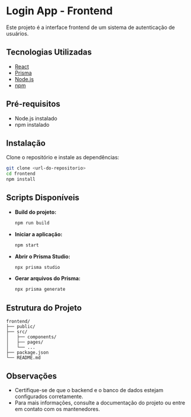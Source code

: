 # Login App - Frontend

Este projeto é a interface frontend de um sistema de autenticação de usuários.

## Tecnologias Utilizadas

- [React](https://react.dev/)
- [Prisma](https://www.prisma.io/)
- [Node.js](https://nodejs.org/)
- [npm](https://www.npmjs.com/)

## Pré-requisitos

- Node.js instalado
- npm instalado

## Instalação

Clone o repositório e instale as dependências:

```bash
git clone <url-do-repositorio>
cd frontend
npm install
```

## Scripts Disponíveis

- **Build do projeto:**

  ```bash
  npm run build
  ```

- **Iniciar a aplicação:**

  ```bash
  npm start
  ```

- **Abrir o Prisma Studio:**

  ```bash
  npx prisma studio
  ```

- **Gerar arquivos do Prisma:**

  ```bash
  npx prisma generate
  ```

## Estrutura do Projeto

```
frontend/
├── public/
├── src/
│   ├── components/
│   ├── pages/
│   └── ...
├── package.json
└── README.md
```

## Observações

- Certifique-se de que o backend e o banco de dados estejam configurados corretamente.
- Para mais informações, consulte a documentação do projeto ou entre em contato com os mantenedores.

